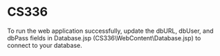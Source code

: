 # CS336

To run the web application successfully, update the dbURL, dbUser, and dbPass fields in Database.jsp (CS336\WebContent\Database.jsp) to connect to your database.
